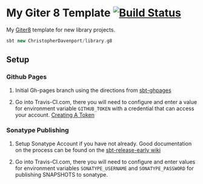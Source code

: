 # My Giter 8 Template [![Build Status](https://travis-ci.org/ChristopherDavenport/library.g8.svg?branch=master)](https://travis-ci.org/ChristopherDavenport/library.g8)

My [Giter8](http://www.foundweekends.org/giter8/) template for new library projects.

```sbt
sbt new ChristopherDavenport/library.g8
```

## Setup

### Github Pages

1. Initial Gh-pages branch using the directions from [sbt-ghpages](https://github.com/sbt/sbt-ghpages/blob/7e2ee06180a5a955a89659915ec8cd75ea28147e/README.md#initializing-the-gh-pages-branch)

2. Go into Travis-CI.com, there you will need to configure and enter a value for environment variable `GITHUB_TOKEN` with a credential that can access your account. [Creating A Token](https://help.github.com/articles/creating-a-personal-access-token-for-the-command-line/)

### Sonatype Publishing

1. Setup Sonatype Account if you have not already. Good documentation on the process can be found on the [sbt-release-early wiki](https://github.com/scalacenter/sbt-release-early/wiki/How-to-release-with-Sonatype#you-dont-have-a-sonatype-account)

2. Go into Travis-CI.com, there you will need to configure and enter values for environment variables `SONATYPE_USERNAME` and `SONATYPE_PASSWORD` for publishing SNAPSHOTS to sonatype.